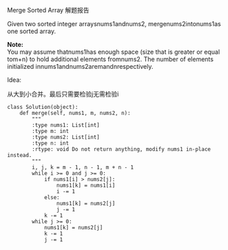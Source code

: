 Merge Sorted Array 解题报告

Given two sorted integer arraysnums1andnums2, mergenums2intonums1as one sorted array.

**Note:**  
You may assume thatnums1has enough space \(size that is greater or equal tom+n\) to hold additional elements fromnums2. The number of elements initialized innums1andnums2aremandnrespectively.

Idea:

从大到小合并。最后只需要检验j无需检验i

```
class Solution(object):
    def merge(self, nums1, m, nums2, n):
        """
        :type nums1: List[int]
        :type m: int
        :type nums2: List[int]
        :type n: int
        :rtype: void Do not return anything, modify nums1 in-place instead.
        """
        i, j, k = m - 1, n - 1, m + n - 1
        while i >= 0 and j >= 0:
            if nums1[i] > nums2[j]:
                nums1[k] = nums1[i]
                i -= 1
            else:
                nums1[k] = nums2[j]
                j -= 1
            k -= 1
        while j >= 0:
            nums1[k] = nums2[j]
            k -= 1
            j -= 1
```



